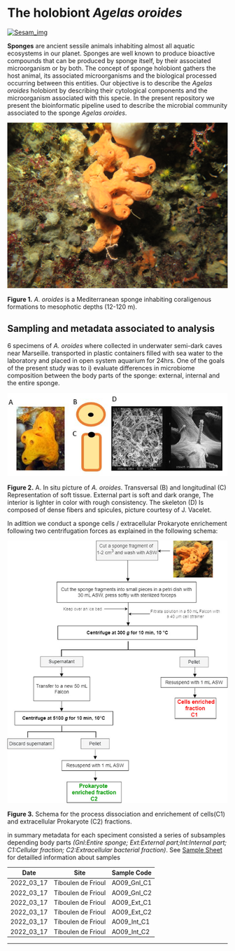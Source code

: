 # The holobiont *Agelas oroides* 


[![Sesam_img](https://www.imbe.fr/local/cache-vignettes/L400xH186/d46a112bebd61c35-0c5b6.png?1668533164)](https://sesam-anr.imbe.fr/)


**Sponges** are ancient sessile animals inhabiting almost all aquatic ecosystems in our planet. Sponges are well known to produce bioactive compounds that can be produced by sponge itself, by their associated microorganism or by both. The concept of sponge holobiont gathers the host animal, its associated microorganisms and the biological processed occurring between this entities. Our objective is to describe the *Agelas oroides* holobiont by describing their cytological components and the microorganism associated with this specie. In the present repository we present the bioinformatic pipeline used to describe the microbial community associated to the sponge *Agelas oroides*.

![Agelas_img](https://github.com/Cesar2112/agelas-oroides-microbiome/blob/main/Aoro_git.JPG)


**Figure 1.** *A. oroides* is a Mediterranean sponge inhabiting coraligenous formations to mesophotic depths (12-120 m).


## Sampling and metadata associated to analysis

6 specimens of *A. oroides* where collected in underwater semi-dark caves near Marseille. transported in plastic containers filled with sea water to the laboratory and placed in open system aquarium for 24hrs. One of the goals of the present study was to i) evaluate differences in microbiome composition between the body parts of the sponge: external, internal and the entire sponge.


![AoroidesInternalSchema](https://github.com/Cesar2112/agelas-oroides-microbiome/blob/main/AoroidesInternalSchema.JPG)


**Figure 2.** A. In situ picture of *A. oroides*.  Transversal (B) and  longitudinal (C)
Representation of soft tissue. External part is soft and dark orange, 
The interior is lighter in color with rough consistency. The skeleton (D)
Is composed of dense fibers and spicules, picture courtesy of J. Vacelet.


In adittion we conduct a sponge cells / extracellular Prokaryote enrichement following two centrifugation forces as explained in the following schema:

![Fig3](https://github.com/Cesar2112/agelas-oroides-microbiome/blob/main/Cell_Dis_Sep_Protocol_AO_MS_FN.jpg)

**Figure 3.** Schema for the process dissociation and enrichement of cells(C1) and extracellular Prokaryote (C2) fractions.

in summary metadata for each speciment consisted a series of subsamples depending body parts *(Gnl:Entire sponge; Ext:External part;Int:Internal part; C1:Cellular fraction; C2:Extracellular bacterial fraction)*. See [Sample Sheet](https://github.com/Cesar2112/agelas-oroides-microbiome/blob/main/SampleSheet_AO.csv) for detailled information about samples

Date | Site | Sample Code
---  | ---| --- |              
2022_03_17        |  Tiboulen de Frioul | AO09_Gnl_C1       
2022_03_17        |  Tiboulen de Frioul | AO09_Gnl_C2
2022_03_17        |  Tiboulen de Frioul | AO09_Ext_C1    
2022_03_17        |  Tiboulen de Frioul | AO09_Ext_C2  
2022_03_17        |  Tiboulen de Frioul | AO09_Int_C1  
2022_03_17        |  Tiboulen de Frioul | AO09_Int_C2  


------------------------------------
